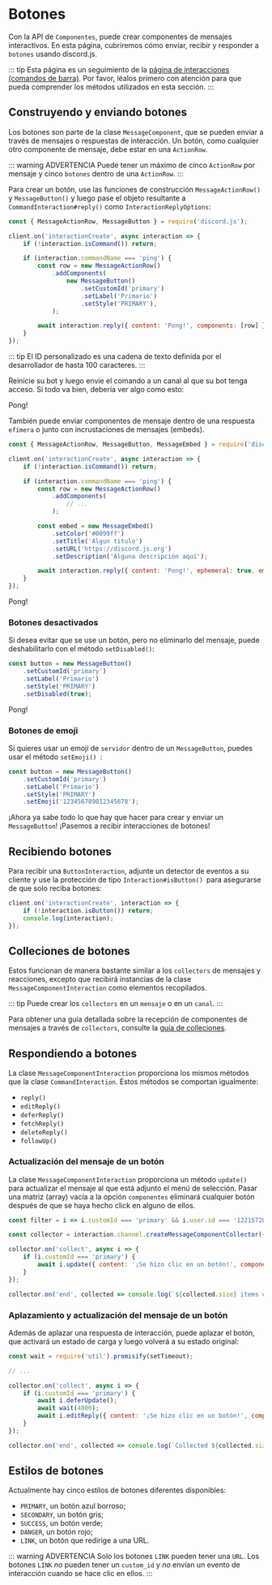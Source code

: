 # Botones

Con la API de `Componentes`, puede crear componentes de mensajes interactivos. En esta página, cubriremos cómo enviar, recibir y responder a `botones` usando discord.js.

::: tip
Esta página es un seguimiento de la [página de interacciones (comandos de barra)](/interraciones/registrando-comandos-de-barra.md). Por favor, léalos primero con atención para que pueda comprender los métodos utilizados en esta sección.
:::

## Construyendo y enviando botones

Los botones son parte de la clase `MessageComponent`, que se pueden enviar a través de mensajes o respuestas de interacción. Un botón, como cualquier otro componente de mensaje, debe estar en una `ActionRow`.

::: warning ADVERTENCIA
Puede tener un máximo de cinco `ActionRow` por mensaje y cinco `botones` dentro de una `ActionRow`.
:::

Para crear un botón, use las funciones de construcción `MessageActionRow()` y `MessageButton()` y luego pase el objeto resultante a `CommandInteraction#reply()` como `InteractionReplyOptions`:

```js {1,7-13,15}
const { MessageActionRow, MessageButton } = require('discord.js');

client.on('interactionCreate', async interaction => {
	if (!interaction.isCommand()) return;

	if (interaction.commandName === 'ping') {
		const row = new MessageActionRow()
			.addComponents(
				new MessageButton()
					.setCustomId('primary')
					.setLabel('Primario')
					.setStyle('PRIMARY'),
			);

		await interaction.reply({ content: 'Pong!', components: [row] });
	}
});
```

::: tip
El ID personalizado es una cadena de texto definida por el desarrollador de hasta 100 caracteres.
:::

Reinicie su bot y luego envíe el comando a un canal al que su bot tenga acceso. Si todo va bien, debería ver algo como esto:

<DiscordMessages>
	<DiscordMessage profile="bot">
		<template #interactions>
			<DiscordInteraction profile="user" :command="true">ping</DiscordInteraction>
		</template>
		Pong!
		<template #actions>
			<DiscordButtons>
				<DiscordButton>Primario</DiscordButton>
			</DiscordButtons>
		</template>
	</DiscordMessage>
</DiscordMessages>

También puede enviar componentes de mensaje dentro de una respuesta `efímera` o junto con incrustaciones de mensajes (embeds).

```js {1,12-16,18}
const { MessageActionRow, MessageButton, MessageEmbed } = require('discord.js');

client.on('interactionCreate', async interaction => {
	if (!interaction.isCommand()) return;

	if (interaction.commandName === 'ping') {
		const row = new MessageActionRow()
			.addComponents(
				// ...
			);

		const embed = new MessageEmbed()
			.setColor('#0099ff')
			.setTitle('Algun titulo')
			.setURL('https://discord.js.org')
			.setDescription('Alguna descripción aquí');

		await interaction.reply({ content: 'Pong!', ephemeral: true, embeds: [embed], components: [row] });
	}
});
```

<DiscordMessages>
	<DiscordMessage profile="bot">
		<template #interactions>
			<DiscordInteraction
				profile="user"
				:command="true"
				:ephemeral="true"
			>ping</DiscordInteraction>
		</template>
		Pong!
		<template #embeds>
			<DiscordEmbed
				border-color="#0099ff"
				embed-title="Algun titulo"
				url="https://discord.js.org"
			>
				Alguna descripción aquí
			</DiscordEmbed>
		</template>
		<template #actions>
			<DiscordButtons>
				<DiscordButton>Primario</DiscordButton>
			</DiscordButtons>
		</template>
	</DiscordMessage>
</DiscordMessages>

### Botones desactivados

Si desea evitar que se use un botón, pero no eliminarlo del mensaje, puede deshabilitarlo con el método `setDisabled()`:

```js {5}
const button = new MessageButton()
	.setCustomId('primary')
	.setLabel('Primario')
	.setStyle('PRIMARY')
	.setDisabled(true);
```

<DiscordMessages>
	<DiscordMessage profile="bot">
		<template #interactions>
			<DiscordInteraction profile="user" :command="true">ping</DiscordInteraction>
		</template>
		Pong!
		<template #actions>
			<DiscordButtons>
				<DiscordButton :disabled="true">Primario</DiscordButton>
			</DiscordButtons>
		</template>
	</DiscordMessage>
</DiscordMessages>

### Botones de emoji

Si quieres usar un emoji de `servidor` dentro de un `MessageButton`, puedes usar el método `setEmoji() `:

```js {5}
const button = new MessageButton()
	.setCustomId('primary')
	.setLabel('Primario')
	.setStyle('PRIMARY')
	.setEmoji('123456789012345678');
```

¡Ahora ya sabe todo lo que hay que hacer para crear y enviar un `MessageButton`! ¡Pasemos a recibir interacciones de botones!

## Recibiendo botones

Para recibir una `ButtonInteraction`, adjunte un detector de eventos a su cliente y use la protección de tipo `Interaction#isButton() `para asegurarse de que solo reciba botones:

```js {2}
client.on('interactionCreate', interaction => {
	if (!interaction.isButton()) return;
	console.log(interaction);
});
```

## Colleciones de botones

Estos funcionan de manera bastante similar a los `collectors` de mensajes y reacciones, excepto que recibirá instancias de la clase `MessageComponentInteraction` como elementos recopilados.

::: tip
Puede crear los `collectors` en un `mensaje` o en un `canal`.
:::

Para obtener una guía detallada sobre la recepción de componentes de mensajes a través de `collectors`, consulte la [guía de colleciones](/temas-populares/recolectores.html#recolectores-de-interacciones).

## Respondiendo a botones

La clase `MessageComponentInteraction` proporciona los mismos métodos que la clase `CommandInteraction`. Estos métodos se comportan igualmente:
- `reply()`
- `editReply()`
- `deferReply()`
- `fetchReply()`
- `deleteReply()`
- `followUp()`

### Actualización del mensaje de un botón

La clase `MessageComponentInteraction` proporciona un método
`update()` para actualizar el mensaje al que está adjunto el menú de selección. Pasar una matriz (array) vacía a la opción `componentes` eliminará cualquier botón después de que se haya hecho click en alguno de ellos.

<!-- eslint-skip -->

```js {6-8}
const filter = i => i.customId === 'primary' && i.user.id === '122157285790187530';

const collector = interaction.channel.createMessageComponentCollector({ filter, time: 15000 });

collector.on('collect', async i => {
	if (i.customId === 'primary') {
		await i.update({ content: '¡Se hizo clic en un botón!', components: [] });
	}
});

collector.on('end', collected => console.log(`${collected.size} items coleccionados`));
```

### Aplazamiento y actualización del mensaje de un botón

Además de aplazar una respuesta de interacción, puede aplazar el botón, que activará un estado de carga y luego volverá a su estado original:

<!-- eslint-skip -->

```js {7-9}
const wait = require('util').promisify(setTimeout);

// ...

collector.on('collect', async i => {
	if (i.customId === 'primary') {
		await i.deferUpdate();
		await wait(4000);
		await i.editReply({ content: '¡Se hizo clic en un botón!', components: [] });
	}
});

collector.on('end', collected => console.log(`Collected ${collected.size} items`));
```


## Estilos de botones

Actualmente hay cinco estilos de botones diferentes disponibles:
- `PRIMARY`, un botón azul borroso;
- `SECONDARY`, un botón gris;
- `SUCCESS`, un botón verde;
- `DANGER`, un botón rojo;
- `LINK`, un botón que redirige a una URL.

<DiscordMessages>
	<DiscordMessage profile="bot">
		<template #actions>
			<DiscordButtons>
				<DiscordButton>Primario</DiscordButton>
				<DiscordButton type="secondary">Secondario</DiscordButton>
				<DiscordButton type="success">Éxito</DiscordButton>
				<DiscordButton type="danger">Peligro</DiscordButton>
				<DiscordButton type="link" url="https://discord.js.org">Enlace</DiscordButton>
			</DiscordButtons>
		</template>
	</DiscordMessage>
</DiscordMessages>

::: warning ADVERTENCIA
Solo los botones `LINK` pueden tener una `URL`. Los botones `LINK` _no_ pueden tener un `custom_id` y _no_ envían un evento de interacción cuando se hace clic en ellos.
:::
